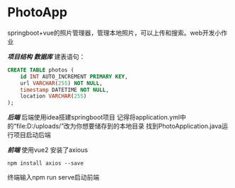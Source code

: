 # PhotoApp
springboot+vue的照片管理器，管理本地照片，可以上传和搜索。web开发小作业

***项目结构***
***数据库***
建表语句：
```sql
CREATE TABLE photos (  
    id INT AUTO_INCREMENT PRIMARY KEY,  
    url VARCHAR(255) NOT NULL,  
    timestamp DATETIME NOT NULL,  
    location VARCHAR(255)  
);  
```

***后端***
后端使用idea搭建springboot项目
记得将application.yml中的“file:D:/uploads/”改为你想要储存到的本地目录
找到PhotoApplication.java运行项目启动后端

***前端***
使用vue2
安装了axious
```
npm install axios --save
```
终端输入npm run serve启动前端

